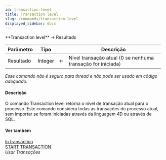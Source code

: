 ```yaml
---
id: transaction-level
title: Transaction level
slug: /commands/transaction-level
displayed_sidebar: docs
---
```


<!--REF #_command_.Transaction level.Syntax-->**Transaction level**  -> Resultado<!-- END REF-->
<!--REF #_command_.Transaction level.Params-->
| Parâmetro | Tipo |  | Descrição |
| --- | --- | --- | --- |
| Resultado | Integer | &#8592; | Nível transação atual (0 se nenhuma transação for iniciada) |

<!-- END REF-->

*Esse comando não é seguro para thread e não pode ser usado em código adequado.*


#### Descrição 

<!--REF #_command_.Transaction level.Summary-->O comando Transaction level retorna o nível de transação atual para o processo.<!-- END REF--> Este comando considera todas as transações do processo atual, sem importar se foram iniciadas através da linguagem 4D ou através de SQL.

#### Ver também 

[In transaction](in-transaction.md)  
[START TRANSACTION](start-transaction.md)  
*Usar Transações*  
